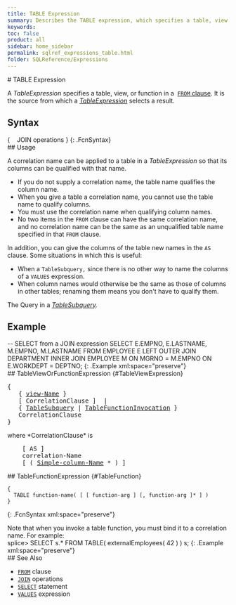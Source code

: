 ```yaml
---
title: TABLE Expression
summary: Describes the TABLE expression, which specifies a table, view, or function in a FROM clause.
keywords:
toc: false
product: all
sidebar: home_sidebar
permalink: sqlref_expressions_table.html
folder: SQLReference/Expressions
---
```

<section>
<div class="TopicContent" data-swiftype-index="true" markdown="1">
# TABLE Expression

A *TableExpression* specifies a table, view, or function in a &nbsp;[`FROM`
clause](sqlref_clauses_from.html). It is the source from which a
*[TableExpression](#)* selects a result.

## Syntax

<div class="fcnWrapperWide" markdown="1">
    {
       JOIN operations
    }
{: .FcnSyntax}

</div>
## Usage

A correlation name can be applied to a table in a *TableExpression* so
that its columns can be qualified with that name.

* If you do not supply a correlation name, the table name qualifies the
  column name.
* When you give a table a correlation name, you cannot use the table
  name to qualify columns.
* You must use the correlation name when qualifying column names.
* No two items in the `FROM` clause can have the same correlation name,
  and no correlation name can be the same as an unqualified table name
  specified in that `FROM` clause.

In addition, you can give the columns of the table new names in the `AS`
clause. Some situations in which this is useful:

* When a `TableSubquery,` since there is no other way to name the
  columns of a `VALUES` expression.
* When column names would otherwise be the same as those of columns in
  other tables; renaming them means you don't have to qualify them.

The Query in a *[TableSubquery](sqlref_queries_tablesubquery.html).*

## Example

<div class="preWrapper" markdown="1">
       -- SELECT from a JOIN expression
    SELECT E.EMPNO, E.LASTNAME, M.EMPNO, M.LASTNAME
      FROM EMPLOYEE E LEFT OUTER JOIN
           DEPARTMENT INNER JOIN EMPLOYEE M
           ON MGRNO = M.EMPNO
           ON E.WORKDEPT = DEPTNO;
{: .Example xml:space="preserve"}

</div>
## TableViewOrFunctionExpression   {#TableViewExpression}

<div class="fcnWrapperWide"><pre class="FcnSyntax">
{
   { <a href="sqlref_identifiers_types.html#ViewName">view-Name</a> }
   [ CorrelationClause ]  |
   { <a href="sqlref_queries_tablesubquery.html">TableSubquery</a> | <a href="sqlref_expressions_table.html#TableFunction">TableFunctionInvocation</a> }
   CorrelationClause
}</pre>

</div>
where *CorrelationClause* is

<div class="fcnWrapperWide"><pre class="FcnSyntax">
    [ AS ]
    correlation-Name
    [ ( <a href="sqlref_identifiers_types.html#SimpleColumnName">Simple-column-Name</a> * ) ]</pre>

</div>
## TableFunctionExpression   {#TableFunction}

<div class="fcnWrapperWide" markdown="1">

    {
      TABLE function-name( [ [ function-arg ] [, function-arg ]* ] )
    }
{: .FcnSyntax xml:space="preserve"}

</div>
Note that when you invoke a table function, you must bind it to a
correlation name. For example:

<div class="preWrapper" markdown="1">
    splice> SELECT s.* FROM TABLE( externalEmployees( 42 ) ) s;
{: .Example xml:space="preserve"}

</div>
## See Also

* [`FROM`](sqlref_clauses_from.html) clause
* [`JOIN`](sqlref_joinops_about.html) operations
* [`SELECT`](sqlref_expressions_select.html) statement
* [`VALUES`](sqlref_expressions_values.html) expression

</div>
</section>
